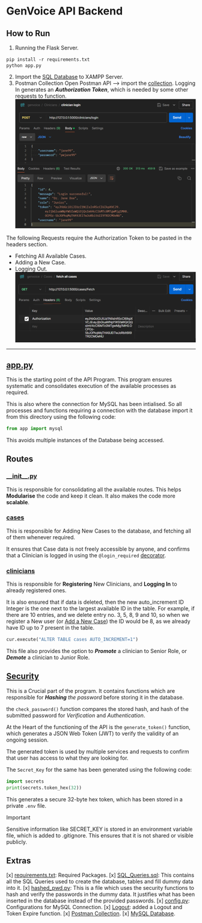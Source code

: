 # GenVoice API Backend

## How to Run
1. Running the Flask Server.
```
pip install -r requirements.txt
python app.py
```
2. Import the [SQL Database](/extras/genvoice.sql) to XAMPP Server.
3. Postman Collection
Open Postman API --> import the [collection](/extras/genvoice.postman_collection.json).
Logging In generates an ***Authorization Token***, which is needed by some other requests to function.
![Clinician Login API Testing in Postman](/extras/clinician_login_postman.png)

The following Requests require the Authorization Token to be pasted in the headers section.
  - Fetching All Available Cases.
  - Adding a New Case.
  - Logging Out.
![Auth Token in Postman Header](/extras/postman_auth_token_header.png)

---

## [app.py](app.py)
This is the starting point of the API Program. This program ensures systematic and consolidates execution of the available processes as required.

This is also where the connection for MySQL has been intialised. So all processes and functions requiring a connection with the database import it from this directory using the following code:
```py
from app import mysql
```
This avoids multiple instances of the Database being accessed.

## Routes
### [\_\_init__.py](/routes/__init__.py)
This is responsible for consolidating all the available routes.
This helps **Modularise** the code and keep it clean.
It also makes the code more **scalable**.

### [cases](./routes/cases.py)
This is responsible for Adding New Cases to the database, and fetching all of them whenever required.

It ensures that Case data is not freely accessible by anyone, and confirms that a Clinician is logged in using the `@login_required` [decorator](/decorators/auth.py). 

### [clinicians](./routes/clinicians.py)
This is responsible for **Registering** New Clinicians, and **Logging In** to already registered ones.

It is also ensured that if data is deleted, then the new auto_increment ID Integer is the one next to the largest available ID in the table.
For example, if there are 10 entries, and we delete entry no. 3, 5, 8, 9 and 10, so when we register a New user (or [Add a New Case](#cases)) the ID would be 8, as we already have ID up to 7 present in the table.
```py
cur.execute("ALTER TABLE cases AUTO_INCREMENT=1")
```

This file also provides the option to ***Promote*** a clinician to Senior Role, or ***Demote*** a clinician to Junior Role.

## [Security](./utils/security.py)
This is a Crucial part of the program.
It contains functions which are responsible for ***Hashing** the password* before storing it in the database.

the `check_password()` function compares the stored hash, and hash of the submitted password for *Verification* and *Authentication*.

At the Heart of the functioning of the API is the `generate_token()` function, which generates a JSON Web Token (JWT) to verify the validity of an ongoing session.

The generated token is used by multiple services and requests to confirm that user has access to what they are looking for.


The `Secret_Key` for the same has been generated using the following code:
```py
import secrets
print(secrets.token_hex(32))
```
This generates a secure 32-byte hex token, which has been stored in a private `.env` file.

> [!IMPORTANT]
> Sensitive information like SECRET_KEY is stored in an environment variable file, which is added to .gitignore. This ensures that it is not shared or visible publicly. 



## Extras
[x] [requirements.txt](/requirements.txt): Required Packages.
[x] [SQL_Queries.sql](/SQL_Queries.sql): This contains all the SQL Queries used to create the database, tables and fill dummy data into it.
[x] [hashed_pwd.py](extras/hashed_pwd.py): This is a file which uses the security functions to hash and verify the  passwords in the dummy data. It justifies what has been inserted in the database instead of the provided passwords.
[x] [config.py](/config.py): Configurations for MySQL Connection.
[x] [Logout](/routes/clinicians.py): added a Logout and Token Expire function.
[x] [Postman Collection](/extras/genvoice.postman_collection.json).
[x] [MySQL Database](/extras/genvoice.sql).